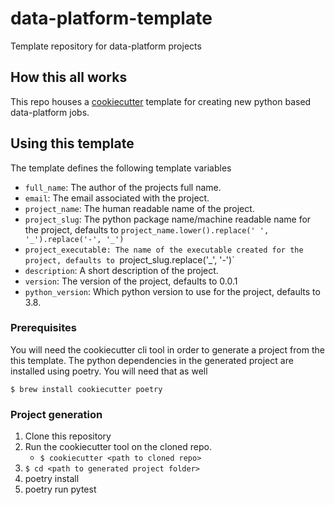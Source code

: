 # data-platform-template
Template repository for data-platform projects

## How this all works
This repo houses a [cookiecutter](https://cookiecutter.readthedocs.io/en/1.7.2/) template for creating new python based data-platform jobs.

## Using this template
The template defines the following template variables 
- `full_name`: The author of the projects full name.
- `email`: The email associated with the project.
- `project_name`: The human readable name of the project.
- `project_slug`: The python package name/machine readable name for the project, defaults to `project_name.lower().replace(' ', '_').replace('-', '_')`
- `project_executabl`e`: The name of the executable created for the project, defaults to `project_slug.replace('_', '-')`
- `description`: A short description of the project.
- `version`: The version of the project, defaults to 0.0.1
- `python_version`: Which python version to use for the project, defaults to 3.8.

### Prerequisites
You will need the cookiecutter cli tool in order to generate a project from the this template. The python dependencies in the generated project are installed using poetry. You will need that as well
```
$ brew install cookiecutter poetry
```

### Project generation
1. Clone this repository
1. Run the cookiecutter tool on the cloned repo.
    - `$ cookiecutter <path to cloned repo>`
1. `$ cd <path to generated project folder>`
1. poetry install
1. poetry run pytest
